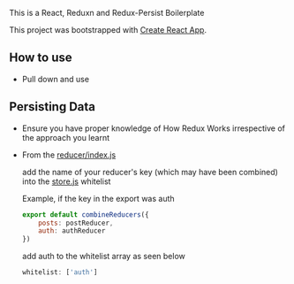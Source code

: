 This is a React, Reduxn and Redux-Persist Boilerplate

This project was bootstrapped with [Create React App](https://github.com/facebook/create-react-app).

## How to use

- Pull down and use

## Persisting Data

* Ensure you have proper knowledge of How Redux Works irrespective of the approach you learnt

- From the [reducer/index.js]('reducer\index.js') 
    
    add the name of your reducer's key (which may have been combined) into the [store.js]('src\store.js') whitelist 

    Example, if the key in the export was auth
    
    ```js
    export default combineReducers({
        posts: postReducer,
        auth: authReducer
    })
    ``` 
    add auth to the whitelist array as seen below

    ```js
    whitelist: ['auth']
    ``` 


